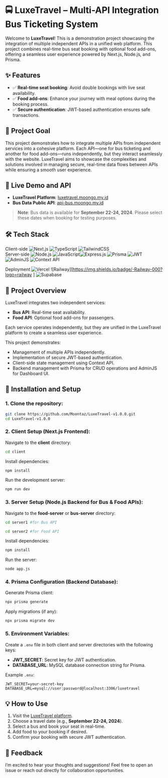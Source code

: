 # 🚍 LuxeTravel – Multi-API Integration Bus Ticketing System

Welcome to **LuxeTravel**! This is a demonstration project showcasing the integration of multiple independent APIs in a unified web platform. This project combines real-time bus seat booking with optional food add-ons, offering a seamless user experience powered by Next.js, Node.js, and Prisma.

## ✨ Features

- ✅ **Real-time seat booking**: Avoid double bookings with live seat availability.
- ✅ **Food add-ons**: Enhance your journey with meal options during the booking process.
- ✅ **Secure authentication**: JWT-based authentication ensures safe transactions.

## 🎯 Project Goal

This project demonstrates how to integrate multiple APIs from independent services into a cohesive platform. Each API—one for bus ticketing and another for food add-ons—runs independently, but they interact seamlessly with the website. LuxeTravel aims to showcase the complexities and solutions involved in managing secure, real-time data flows between APIs while ensuring a smooth user experience.

## 🔗 Live Demo and API

- **LuxeTravel Platform**: [luxetravel.moongo.my.id](https://luxetravel.moongo.my.id)
- **Bus Data Public API**: [api-bus.moongo.my.id](https://api-bus.moongo.my.id/api/bus/buses)

> **Note**: Bus data is available for **September 22-24, 2024**. Please select these dates when booking for testing purposes.

## 🛠 Tech Stack

Client-side ![Next.js](https://img.shields.io/badge/-Next.js-000?logo=next.js)
![TypeScript](https://img.shields.io/badge/-TypeScript-000?&logo=TypeScript) ![TailwindCSS](https://img.shields.io/badge/-TailwindCSS-000?logo=tailwindcss)  
Server-side ![Node.js](https://img.shields.io/badge/-Node.js-000?logo=node.js)
![JavaScript](https://img.shields.io/badge/-JavaScript-000?&logo=JavaScript)![Express.js](https://img.shields.io/badge/-Express.js-000?logo=express) ![Prisma](https://img.shields.io/badge/-Prisma-000?logo=prisma) ![JWT](https://img.shields.io/badge/-JWT-000?logo=json-web-tokens) ![AdminJS](https://img.shields.io/badge/-AdminJS-000?logo=adminjs) ![Context API](https://img.shields.io/badge/-Context%20API-000)

Deployment ![Vercel](https://img.shields.io/badge/-Vercel-000?logo=vercel) ![Railway][https://img.shields.io/badge/-Railway-000?logo=railway ] ![Supabase](https://img.shields.io/badge/-supabase-000?logo=supabase)

## 🚀 Project Overview

LuxeTravel integrates two independent services:

- **Bus API**: Real-time seat availability.
- **Food API**: Optional food add-ons for passengers.

Each service operates independently, but they are unified in the LuxeTravel platform to create a seamless user experience.

This project demonstrates:

- Management of multiple APIs independently.
- Implementation of secure JWT-based authentication.
- Client-side state management using Context API.
- Backend management with Prisma for CRUD operations and AdminJS for Dashboard UI.

## 🔧 Installation and Setup

### 1. Clone the repository:

```bash
git clone https://github.com/Moontaz/LuxeTravel-v1.0.0.git
cd LuxeTravel-v1.0.0
```

### 2. Client Setup (Next.js Frontend):

Navigate to the **client** directory:

```bash
cd client
```

Install dependencies:

```bash
npm install
```

Run the development server:

```bash
npm run dev
```

### 3. Server Setup (Node.js Backend for Bus & Food APIs):

Navigate to the **food-server** or **bus-server** directory:

```bash
cd server1 #for Bus API
```

```bash
cd server2 #for Food API
```

Install dependencies:

```bash
npm install
```

Run the server:

```bash
node app.js
```

### 4. Prisma Configuration (Backend Database):

Generate Prisma client:

```bash
npx prisma generate
```

Apply migrations (if any):

```bash
npx prisma migrate dev
```

### 5. Environment Variables:

Create a `.env` file in both client and server directories with the following keys:

- **JWT_SECRET**: Secret key for JWT authentication.
- **DATABASE_URL**: MySQL database connection string for Prisma.

Example `.env`:

```
JWT_SECRET=your-secret-key
DATABASE_URL=mysql://user:password@localhost:3306/luxetravel
```

## 💡 How to Use

1. Visit the [LuxeTravel platform](https://luxetravel.moongo.my.id).
2. Choose a travel date (e.g., **September 22-24, 2024**).
3. Select a bus and book your seat in real-time.
4. Add food to your booking if desired.
5. Confirm your booking with secure JWT authentication.

## 🙌 Feedback

I’m excited to hear your thoughts and suggestions! Feel free to open an issue or reach out directly for collaboration opportunities.
